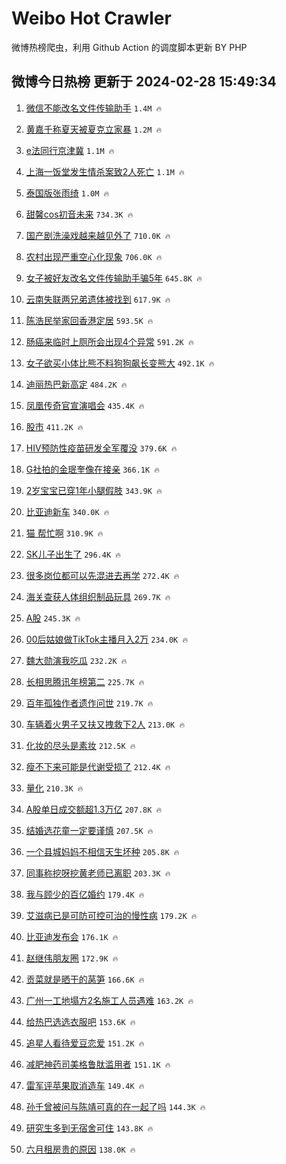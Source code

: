 # Weibo Hot Crawler 



微博热榜爬虫，利用 Github Action 的调度脚本更新 BY PHP 


## 微博今日热榜 更新于 2024-02-28 15:49:34 
1. [微信不能改名文件传输助手](https://s.weibo.com/weibo?q=%23%E5%BE%AE%E4%BF%A1%E4%B8%8D%E8%83%BD%E6%94%B9%E5%90%8D%E6%96%87%E4%BB%B6%E4%BC%A0%E8%BE%93%E5%8A%A9%E6%89%8B%23&t=31&band_rank=1&Refer=top) `1.4M 🔥` 

1. [黄嘉千称夏天被夏克立家暴](https://s.weibo.com/weibo?q=%23%E9%BB%84%E5%98%89%E5%8D%83%E7%A7%B0%E5%A4%8F%E5%A4%A9%E8%A2%AB%E5%A4%8F%E5%85%8B%E7%AB%8B%E5%AE%B6%E6%9A%B4%23&t=31&band_rank=2&Refer=top) `1.2M 🔥` 

1. [e法同行京津冀](https://s.weibo.com/weibo?q=%23e%E6%B3%95%E5%90%8C%E8%A1%8C%E4%BA%AC%E6%B4%A5%E5%86%80%23&t=31&band_rank=3&Refer=top) `1.1M 🔥` 

1. [上海一饭堂发生情杀案致2人死亡](https://s.weibo.com/weibo?q=%23%E4%B8%8A%E6%B5%B7%E4%B8%80%E9%A5%AD%E5%A0%82%E5%8F%91%E7%94%9F%E6%83%85%E6%9D%80%E6%A1%88%E8%87%B42%E4%BA%BA%E6%AD%BB%E4%BA%A1%23&t=31&band_rank=4&Refer=top) `1.1M 🔥` 

1. [泰国版张雨绮](https://s.weibo.com/weibo?q=%23%E6%B3%B0%E5%9B%BD%E7%89%88%E5%BC%A0%E9%9B%A8%E7%BB%AE%23&t=31&band_rank=5&Refer=top) `1.0M 🔥` 

1. [甜馨cos初音未来](https://s.weibo.com/weibo?q=%23%E7%94%9C%E9%A6%A8cos%E5%88%9D%E9%9F%B3%E6%9C%AA%E6%9D%A5%23&t=31&band_rank=6&Refer=top) `734.3K 🔥` 

1. [国产剧洗澡戏越来越见外了](https://s.weibo.com/weibo?q=%E5%9B%BD%E4%BA%A7%E5%89%A7%E6%B4%97%E6%BE%A1%E6%88%8F%E8%B6%8A%E6%9D%A5%E8%B6%8A%E8%A7%81%E5%A4%96%E4%BA%86&t=31&band_rank=7&Refer=top) `710.0K 🔥` 

1. [农村出现严重空心化现象](https://s.weibo.com/weibo?q=%23%E5%86%9C%E6%9D%91%E5%87%BA%E7%8E%B0%E4%B8%A5%E9%87%8D%E7%A9%BA%E5%BF%83%E5%8C%96%E7%8E%B0%E8%B1%A1%23&t=31&band_rank=8&Refer=top) `706.0K 🔥` 

1. [女子被好友改名文件传输助手骗5年](https://s.weibo.com/weibo?q=%23%E5%A5%B3%E5%AD%90%E8%A2%AB%E5%A5%BD%E5%8F%8B%E6%94%B9%E5%90%8D%E6%96%87%E4%BB%B6%E4%BC%A0%E8%BE%93%E5%8A%A9%E6%89%8B%E9%AA%975%E5%B9%B4%23&t=31&band_rank=9&Refer=top) `645.8K 🔥` 

1. [云南失联两兄弟遗体被找到](https://s.weibo.com/weibo?q=%23%E4%BA%91%E5%8D%97%E5%A4%B1%E8%81%94%E4%B8%A4%E5%85%84%E5%BC%9F%E9%81%97%E4%BD%93%E8%A2%AB%E6%89%BE%E5%88%B0%23&t=31&band_rank=10&Refer=top) `617.9K 🔥` 

1. [陈浩民举家回香港定居](https://s.weibo.com/weibo?q=%E9%99%88%E6%B5%A9%E6%B0%91%E4%B8%BE%E5%AE%B6%E5%9B%9E%E9%A6%99%E6%B8%AF%E5%AE%9A%E5%B1%85&t=31&band_rank=11&Refer=top) `593.5K 🔥` 

1. [肠癌来临时上厕所会出现4个异常](https://s.weibo.com/weibo?q=%23%E8%82%A0%E7%99%8C%E6%9D%A5%E4%B8%B4%E6%97%B6%E4%B8%8A%E5%8E%95%E6%89%80%E4%BC%9A%E5%87%BA%E7%8E%B04%E4%B8%AA%E5%BC%82%E5%B8%B8%23&t=31&band_rank=12&Refer=top) `591.2K 🔥` 

1. [女子欲买小体比熊不料狗狗飙长变熊大](https://s.weibo.com/weibo?q=%23%E5%A5%B3%E5%AD%90%E6%AC%B2%E4%B9%B0%E5%B0%8F%E4%BD%93%E6%AF%94%E7%86%8A%E4%B8%8D%E6%96%99%E7%8B%97%E7%8B%97%E9%A3%99%E9%95%BF%E5%8F%98%E7%86%8A%E5%A4%A7%23&t=31&band_rank=13&Refer=top) `492.1K 🔥` 

1. [迪丽热巴新高定](https://s.weibo.com/weibo?q=%E8%BF%AA%E4%B8%BD%E7%83%AD%E5%B7%B4%E6%96%B0%E9%AB%98%E5%AE%9A&t=31&band_rank=14&Refer=top) `484.2K 🔥` 

1. [凤凰传奇官宣演唱会](https://s.weibo.com/weibo?q=%E5%87%A4%E5%87%B0%E4%BC%A0%E5%A5%87%E5%AE%98%E5%AE%A3%E6%BC%94%E5%94%B1%E4%BC%9A&t=31&band_rank=15&Refer=top) `435.4K 🔥` 

1. [股市](https://s.weibo.com/weibo?q=%E8%82%A1%E5%B8%82&t=31&band_rank=16&Refer=top) `411.2K 🔥` 

1. [HIV预防性疫苗研发全军覆没](https://s.weibo.com/weibo?q=%23HIV%E9%A2%84%E9%98%B2%E6%80%A7%E7%96%AB%E8%8B%97%E7%A0%94%E5%8F%91%E5%85%A8%E5%86%9B%E8%A6%86%E6%B2%A1%23&t=31&band_rank=17&Refer=top) `379.6K 🔥` 

1. [G社拍的金珉奎像在接亲](https://s.weibo.com/weibo?q=G%E7%A4%BE%E6%8B%8D%E7%9A%84%E9%87%91%E7%8F%89%E5%A5%8E%E5%83%8F%E5%9C%A8%E6%8E%A5%E4%BA%B2&t=31&band_rank=18&Refer=top) `366.1K 🔥` 

1. [2岁宝宝已穿1年小腿假肢](https://s.weibo.com/weibo?q=%232%E5%B2%81%E5%AE%9D%E5%AE%9D%E5%B7%B2%E7%A9%BF1%E5%B9%B4%E5%B0%8F%E8%85%BF%E5%81%87%E8%82%A2%23&t=31&band_rank=19&Refer=top) `343.9K 🔥` 

1. [比亚迪新车](https://s.weibo.com/weibo?q=%E6%AF%94%E4%BA%9A%E8%BF%AA%E6%96%B0%E8%BD%A6&t=31&band_rank=20&Refer=top) `340.0K 🔥` 

1. [猫 帮忙啊](https://s.weibo.com/weibo?q=%E7%8C%AB%20%E5%B8%AE%E5%BF%99%E5%95%8A&t=31&band_rank=21&Refer=top) `310.9K 🔥` 

1. [SK儿子出生了](https://s.weibo.com/weibo?q=SK%E5%84%BF%E5%AD%90%E5%87%BA%E7%94%9F%E4%BA%86&t=31&band_rank=22&Refer=top) `296.4K 🔥` 

1. [很多岗位都可以先混进去再学](https://s.weibo.com/weibo?q=%23%E5%BE%88%E5%A4%9A%E5%B2%97%E4%BD%8D%E9%83%BD%E5%8F%AF%E4%BB%A5%E5%85%88%E6%B7%B7%E8%BF%9B%E5%8E%BB%E5%86%8D%E5%AD%A6%23&t=31&band_rank=23&Refer=top) `272.4K 🔥` 

1. [海关查获人体组织制品玩具](https://s.weibo.com/weibo?q=%23%E6%B5%B7%E5%85%B3%E6%9F%A5%E8%8E%B7%E4%BA%BA%E4%BD%93%E7%BB%84%E7%BB%87%E5%88%B6%E5%93%81%E7%8E%A9%E5%85%B7%23&t=31&band_rank=24&Refer=top) `269.7K 🔥` 

1. [A股](https://s.weibo.com/weibo?q=A%E8%82%A1&t=31&band_rank=25&Refer=top) `245.3K 🔥` 

1. [00后姑娘做TikTok主播月入2万](https://s.weibo.com/weibo?q=%2300%E5%90%8E%E5%A7%91%E5%A8%98%E5%81%9ATikTok%E4%B8%BB%E6%92%AD%E6%9C%88%E5%85%A52%E4%B8%87%23&t=31&band_rank=26&Refer=top) `234.0K 🔥` 

1. [魏大勋演我吃瓜](https://s.weibo.com/weibo?q=%23%E9%AD%8F%E5%A4%A7%E5%8B%8B%E6%BC%94%E6%88%91%E5%90%83%E7%93%9C%23&t=31&band_rank=27&Refer=top) `232.2K 🔥` 

1. [长相思腾讯年榜第二](https://s.weibo.com/weibo?q=%23%E9%95%BF%E7%9B%B8%E6%80%9D%E8%85%BE%E8%AE%AF%E5%B9%B4%E6%A6%9C%E7%AC%AC%E4%BA%8C%23&t=31&band_rank=28&Refer=top) `225.7K 🔥` 

1. [百年孤独作者遗作问世](https://s.weibo.com/weibo?q=%23%E7%99%BE%E5%B9%B4%E5%AD%A4%E7%8B%AC%E4%BD%9C%E8%80%85%E9%81%97%E4%BD%9C%E9%97%AE%E4%B8%96%23&t=31&band_rank=29&Refer=top) `219.7K 🔥` 

1. [车辆着火男子又扶又拽救下2人](https://s.weibo.com/weibo?q=%23%E8%BD%A6%E8%BE%86%E7%9D%80%E7%81%AB%E7%94%B7%E5%AD%90%E5%8F%88%E6%89%B6%E5%8F%88%E6%8B%BD%E6%95%91%E4%B8%8B2%E4%BA%BA%23&t=31&band_rank=30&Refer=top) `213.0K 🔥` 

1. [化妆的尽头是素妆](https://s.weibo.com/weibo?q=%E5%8C%96%E5%A6%86%E7%9A%84%E5%B0%BD%E5%A4%B4%E6%98%AF%E7%B4%A0%E5%A6%86&t=31&band_rank=31&Refer=top) `212.5K 🔥` 

1. [瘦不下来可能是代谢受损了](https://s.weibo.com/weibo?q=%E7%98%A6%E4%B8%8D%E4%B8%8B%E6%9D%A5%E5%8F%AF%E8%83%BD%E6%98%AF%E4%BB%A3%E8%B0%A2%E5%8F%97%E6%8D%9F%E4%BA%86&t=31&band_rank=32&Refer=top) `212.4K 🔥` 

1. [量化](https://s.weibo.com/weibo?q=%E9%87%8F%E5%8C%96&t=31&band_rank=33&Refer=top) `210.3K 🔥` 

1. [A股单日成交额超1.3万亿](https://s.weibo.com/weibo?q=%23A%E8%82%A1%E5%8D%95%E6%97%A5%E6%88%90%E4%BA%A4%E9%A2%9D%E8%B6%851.3%E4%B8%87%E4%BA%BF%23&t=31&band_rank=34&Refer=top) `207.8K 🔥` 

1. [结婚选花童一定要谨慎](https://s.weibo.com/weibo?q=%E7%BB%93%E5%A9%9A%E9%80%89%E8%8A%B1%E7%AB%A5%E4%B8%80%E5%AE%9A%E8%A6%81%E8%B0%A8%E6%85%8E&t=31&band_rank=35&Refer=top) `207.5K 🔥` 

1. [一个县城妈妈不相信天生坏种](https://s.weibo.com/weibo?q=%23%E4%B8%80%E4%B8%AA%E5%8E%BF%E5%9F%8E%E5%A6%88%E5%A6%88%E4%B8%8D%E7%9B%B8%E4%BF%A1%E5%A4%A9%E7%94%9F%E5%9D%8F%E7%A7%8D%23&t=31&band_rank=36&Refer=top) `205.8K 🔥` 

1. [同事称挖呀挖黄老师已离职](https://s.weibo.com/weibo?q=%23%E5%90%8C%E4%BA%8B%E7%A7%B0%E6%8C%96%E5%91%80%E6%8C%96%E9%BB%84%E8%80%81%E5%B8%88%E5%B7%B2%E7%A6%BB%E8%81%8C%23&t=31&band_rank=37&Refer=top) `203.3K 🔥` 

1. [我与顾少的百亿婚约](https://s.weibo.com/weibo?q=%E6%88%91%E4%B8%8E%E9%A1%BE%E5%B0%91%E7%9A%84%E7%99%BE%E4%BA%BF%E5%A9%9A%E7%BA%A6&t=31&band_rank=38&Refer=top) `179.4K 🔥` 

1. [艾滋病已是可防可控可治的慢性病](https://s.weibo.com/weibo?q=%23%E8%89%BE%E6%BB%8B%E7%97%85%E5%B7%B2%E6%98%AF%E5%8F%AF%E9%98%B2%E5%8F%AF%E6%8E%A7%E5%8F%AF%E6%B2%BB%E7%9A%84%E6%85%A2%E6%80%A7%E7%97%85%23&t=31&band_rank=39&Refer=top) `179.2K 🔥` 

1. [比亚迪发布会](https://s.weibo.com/weibo?q=%E6%AF%94%E4%BA%9A%E8%BF%AA%E5%8F%91%E5%B8%83%E4%BC%9A&t=31&band_rank=40&Refer=top) `176.1K 🔥` 

1. [赵继伟朋友圈](https://s.weibo.com/weibo?q=%E8%B5%B5%E7%BB%A7%E4%BC%9F%E6%9C%8B%E5%8F%8B%E5%9C%88&t=31&band_rank=41&Refer=top) `172.9K 🔥` 

1. [贡菜就是晒干的莴笋](https://s.weibo.com/weibo?q=%E8%B4%A1%E8%8F%9C%E5%B0%B1%E6%98%AF%E6%99%92%E5%B9%B2%E7%9A%84%E8%8E%B4%E7%AC%8B&t=31&band_rank=42&Refer=top) `166.6K 🔥` 

1. [广州一工地塌方2名施工人员遇难](https://s.weibo.com/weibo?q=%23%E5%B9%BF%E5%B7%9E%E4%B8%80%E5%B7%A5%E5%9C%B0%E5%A1%8C%E6%96%B92%E5%90%8D%E6%96%BD%E5%B7%A5%E4%BA%BA%E5%91%98%E9%81%87%E9%9A%BE%23&t=31&band_rank=43&Refer=top) `163.2K 🔥` 

1. [给热巴选选衣服吧](https://s.weibo.com/weibo?q=%E7%BB%99%E7%83%AD%E5%B7%B4%E9%80%89%E9%80%89%E8%A1%A3%E6%9C%8D%E5%90%A7&t=31&band_rank=44&Refer=top) `153.6K 🔥` 

1. [追星人看待爱豆恋爱](https://s.weibo.com/weibo?q=%E8%BF%BD%E6%98%9F%E4%BA%BA%E7%9C%8B%E5%BE%85%E7%88%B1%E8%B1%86%E6%81%8B%E7%88%B1&t=31&band_rank=45&Refer=top) `151.2K 🔥` 

1. [减肥神药司美格鲁肽滥用者](https://s.weibo.com/weibo?q=%23%E5%87%8F%E8%82%A5%E7%A5%9E%E8%8D%AF%E5%8F%B8%E7%BE%8E%E6%A0%BC%E9%B2%81%E8%82%BD%E6%BB%A5%E7%94%A8%E8%80%85%23&t=31&band_rank=46&Refer=top) `151.1K 🔥` 

1. [雷军评苹果取消造车](https://s.weibo.com/weibo?q=%23%E9%9B%B7%E5%86%9B%E8%AF%84%E8%8B%B9%E6%9E%9C%E5%8F%96%E6%B6%88%E9%80%A0%E8%BD%A6%23&t=31&band_rank=47&Refer=top) `149.4K 🔥` 

1. [孙千曾被问与陈靖可真的在一起了吗](https://s.weibo.com/weibo?q=%23%E5%AD%99%E5%8D%83%E6%9B%BE%E8%A2%AB%E9%97%AE%E4%B8%8E%E9%99%88%E9%9D%96%E5%8F%AF%E7%9C%9F%E7%9A%84%E5%9C%A8%E4%B8%80%E8%B5%B7%E4%BA%86%E5%90%97%23&t=31&band_rank=48&Refer=top) `144.3K 🔥` 

1. [研究生多到无宿舍可住](https://s.weibo.com/weibo?q=%23%E7%A0%94%E7%A9%B6%E7%94%9F%E5%A4%9A%E5%88%B0%E6%97%A0%E5%AE%BF%E8%88%8D%E5%8F%AF%E4%BD%8F%23&t=31&band_rank=49&Refer=top) `143.8K 🔥` 

1. [六月租房贵的原因](https://s.weibo.com/weibo?q=%E5%85%AD%E6%9C%88%E7%A7%9F%E6%88%BF%E8%B4%B5%E7%9A%84%E5%8E%9F%E5%9B%A0&t=31&band_rank=50&Refer=top) `138.0K 🔥` 

